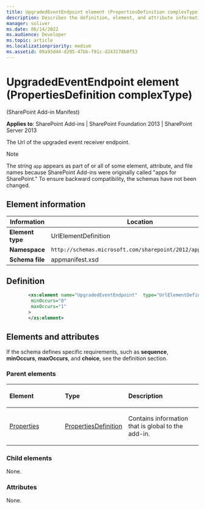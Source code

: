 ```yaml
---
title: UpgradedEventEndpoint element (PropertiesDefinition complexType)
description: Describes the definition, element, and attribute information for the UpgradedEventEndpoint element (PropertiesDefinition complexType).
manager: soliver
ms.date: 06/14/2022
ms.audience: Developer
ms.topic: article
ms.localizationpriority: medium
ms.assetid: 09a93d44-d295-47bb-f91c-d243178b0f53
---
```


# UpgradedEventEndpoint element (PropertiesDefinition complexType)

(SharePoint Add-in Manifest)

**Applies to**: SharePoint Add-ins | SharePoint Foundation 2013 | SharePoint Server 2013

The Url of the upgraded event receiver endpoint.

> [!NOTE]
> The string `app` appears as part of or all of some element, attribute, and file names because SharePoint Add-ins were originally called "apps for SharePoint." To ensure backward compatibility, the schemas have not been changed.

## Element information

| Information | Location |
|---|---|
| **Element type**  | UrlElementDefinition |
| **Namespace**  | `http://schemas.microsoft.com/sharepoint/2012/app/manifest` |
| **Schema file**  | appmanifest.xsd |

## Definition

```XML
        <xs:element name="UpgradedEventEndpoint"  type="UrlElementDefinition"
         minOccurs="0"
         maxOccurs="1"
        >
        </xs:element>
```

## Elements and attributes

If the schema defines specific requirements, such as **sequence**, **minOccurs**, **maxOccurs**, and **choice**, see the definition section.

### Parent elements

<table>
<colgroup>
<col width="30%" />
<col width="30%" />
<col width="40%" />
</colgroup>
<thead>
<tr class="header">
<th align="left"><p>Element</p></th>
<th align="left"><p>Type</p></th>
<th align="left"><p>Description</p></th>
</tr>
</thead>
<tbody>
<tr class="odd">
<td align="left"><p><a href="properties-element-appdefinition-complextypesharepoint-add-in-manifest.md">Properties</a></p></td>
<td align="left"><p><a href="propertiesdefinition-complextype-sharepoint-add-in-manifest.md">PropertiesDefinition</a></p></td>
<td align="left"><p>Contains information that is global to the add-in.</p></td>
</tr>
</tbody>
</table>

### Child elements

None.

### Attributes

None.

<br/>

<br/>
